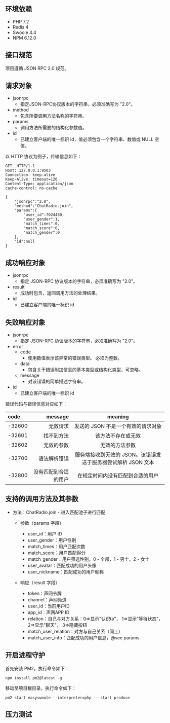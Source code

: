 ## 环境依赖

- PHP 7.2
- Redis 4
- Swoole 4.4
- NPM 6.12.0

## 接口规范

项目遵循 JSON RPC 2.0 规范。

## 请求对象

- jsonrpc
    - 指定JSON-RPC协议版本的字符串，必须准确写为 "2.0"。
- method
    - 包含所要调用方法名称的字符串。
- params
    - 调用方法所需要的结构化参数值。
- id
    - 已建立客户端的唯一标识 id，值必须包含一个字符串、数值或 NULL 空值。
    
以 HTTP 协议为例子，传输信息如下：
```http
GET  HTTP/1.1
Host: 127.0.0.1:9503
Connection: keep-alive
Keep-Alive: timeout=120
Content-Type: application/json
cache-control: no-cache

{
    "jsonrpc":"2.0",
    "method":"ChatRadio.join",
    "params":{
        "user_id":7024480,
        "user_gender":1,
        "match_times":0,
        "match_score":0,
        "match_gender":0
    },
    "id":null
}
```    

## 成功响应对象

- jsonrpc
    - 指定 JSON-RPC 协议版本的字符串，必须准确写为 "2.0"。
- result
    - 成功时包含，返回调用方法的处理结果。
- id
    - 已建立客户端的唯一标识 id
    
## 失败响应对象

- jsonrpc
    - 指定 JSON-RPC 协议版本的字符串，必须准确写为 "2.0"。
- error
    - code
        - 使用数值表示该异常的错误类型。 必须为整数。
    - data
        - 包含关于错误附加信息的基本类型或结构化类型，可忽略。
    - message
        - 对该错误的简单描述字符串。
- id
    - 已建立客户端的唯一标识 id
    
错误代码与错误信息对应如下：

| code | message | meaning |
| :-----| ----: | :----: |
| -32600 | 无效请求 | 发送的 JSON 不是一个有效的请求对象 |
| -32601 | 找不到方法 | 该方法不存在或无效 |
| -32602 | 无效的参数 | 无效的方法参数 |
| -32700 | 语法解析错误 | 服务端接收到无效的 JSON。该错误发送于服务器尝试解析 JSON 文本 |
| -32800 | 没有匹配到合适的用户 | 在规定时间内没有匹配到合适的用户 |

## 支持的调用方法及其参数

- 方法：ChatRadio.join - 进入匹配池子进行匹配
    - 参数（params 字段）
        - user_id：用户 ID
        - user_gender：用户性别
        - match_times：用户匹配次数
        - match_score：用户匹配得分
        - match_gender：用户筛选性别，0 - 全部，1 - 男士，2 - 女士
        - user_avatar：匹配成功的用户头像
        - user_nickname：匹配成功的用户昵称

    - 响应（result 字段）
        - token：声网令牌
        - channel：声网频道
        - user_id：当前用户ID
        - app_id：声网APP ID
        - relation：自己与对方关系：0=>显示"认识ta"， 1=>显示"等待状态"， 2=>显示"聊天"， 3=>隐藏按钮
        - match_user_relation：对方与自己关系（同上）
        - match_user_info：匹配成功的用户信息，@see params
    
## 开启进程守护

首先安装 PM2，执行命令如下：
```
npm install pm2@latest -g
```

移动至项目根目录，执行命令如下：
```
pm2 start easyswoole --interpreter=php -- start produce
```

## 压力测试